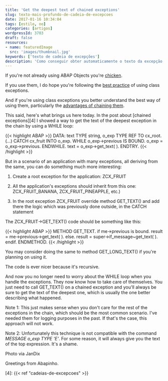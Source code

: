 ```yaml
---
title: 'Get the deepest text of chained exceptions'
slug: texto-mais-profundo-de-cadeia-de-excepcoes
date: 2017-01-16 10:34:04
tags: [estilo, oo]
categories: [artigos]
wordpressId: 3703
draft: false
resources:
- name: featuredImage
  src: 'images/thumbnail.jpg'
keywords: ['texto de cadeia de excepções']
description: 'Como conseguir obter automaticamente o texto da excepção mais profunda de uma cadeia de excepções sem que o programa cliente precise de código específico'
---
```

If you're not already using ABAP Objects you're [chicken][1].

If you use them, I do hope you're following the [best practice][2] of using class exceptions.

And if you're using class exceptions you better understand the best way of using them, particularly the [advantages of chaining them][3].

This said, here's what brings us here today. In the post about [chained exceptions][4] I showed a way to get the text of the deepest exception in the chain by using a WHILE loop:

<!--more-->


{{< highlight ABAP >}}
DATA: text TYPE string,
      o_exp TYPE REF TO cx_root.
(…)
CATCH cx_fruit INTO o_exp.
    WHILE o_exp->previous IS BOUND.
        o_exp = o_exp->previous.
    ENDWHILE.
    text = o_exp->get_text( ).
ENDTRY.
{{< /highlight >}}

But in a scenario of an application with many exceptions, all deriving from the same, you can do something much more interesting:

  1. Create a root exception for the application: ZCX_FRUIT

  2. All the application's exceptions should inherit from this one: ZCX_FRUIT_BANANA, ZCX_FRUIT_PINEAPPLE, etc.)

  3. In the root exception ZCX_FRUIT override method GET_TEXT() and add there the logic which was previously done outside, in the CATCH statement

The ZCX_FRUIT->GET_TEXT() code should be something like this:


{{< highlight ABAP >}}
METHOD GET_TEXT.
  if me->previous is bound.
    result = me->previous->get_text( ).
  else.
    result = super->if_message~get_text( ).
  endif.
ENDMETHOD.
{{< /highlight >}}

You may consider doing the same to method GET_LONG_TEXT() if you're planning on using it.

The code is ever nicer because it's recursive.

And now you no longer need to worry about the WHILE loop when you handle the exceptions. They now know how to take care of themselves. You just need to call GET_TEXT() on a chained exception and you'll always be sure to get the text of the deepest one, which is usually the one better describing what happened.

Note 1: This just makes sense when you don't care for the rest of the exceptions in the chain, which should be the most common scenario. I've needed them for logging purposes in the past. If that's the case, this approach will not work.

Note 2: Unfortunately this technique is not compatible with the command _MESSAGE o_exp TYPE 'E'_. For some reason, it will always give you the text of the top expression. It's a shame.

Photo via JanDix

Greetings from Abapinho.

   [1]: https://abapinho.com/en/2012/10/mariquinhas-pe-de-salsa/
   [2]: https://abapinho.com/en/2015/01/usaras-classes-de-excepcao/
   [3]: https://abapinho.com/en/2015/02/cadeias-de-excepcoes/
   [4]: {{< ref "cadeias-de-excepcoes" >}}
